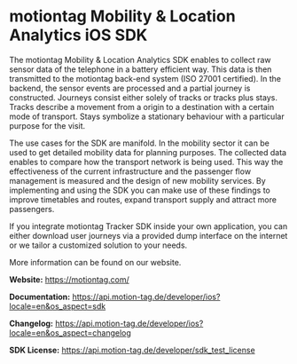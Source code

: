 # motiontag Mobility & Location Analytics iOS SDK

The motiontag Mobility & Location Analytics SDK enables to collect raw sensor data of the telephone in
a battery efficient way. This data is then transmitted to the motiontag back-end system (ISO 27001 certified).
In the backend, the sensor events are processed and a partial journey is constructed. Journeys consist
either solely of tracks or tracks plus stays. Tracks describe a movement from a origin to a destination with
a certain mode of transport. Stays symbolize a stationary behaviour with a particular purpose for the visit.

The use cases for the SDK are manifold. In the mobility sector it can be used to get detailed mobility data
for planning purposes. The collected data enables to compare how the transport network is being used.
This way the effectiveness of the current infrastructure and the passenger flow management is measured and
the design of new mobility services. By implementing and using the SDK you can make use of these findings
to improve timetables and routes, expand transport supply and attract more passengers.

If you integrate motiontag Tracker SDK inside your own application, you can either download
user journeys via a provided dump interface on the internet or we tailor a customized solution to
your needs.

More information can be found on our website.

**Website:** https://motiontag.com/

**Documentation:** https://api.motion-tag.de/developer/ios?locale=en&os_aspect=sdk 

**Changelog:** https://api.motion-tag.de/developer/ios?locale=en&os_aspect=changelog 

**SDK License:** https://api.motion-tag.de/developer/sdk_test_license

